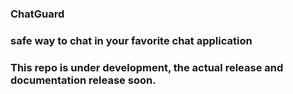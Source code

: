 ### ChatGuard

### safe way to chat in your favorite chat application

### This repo is under development, the actual release and documentation release soon.
